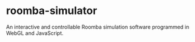 # roomba-simulator
An interactive and controllable Roomba simulation software programmed in WebGL and JavaScript.
